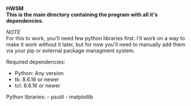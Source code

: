 **HWSM**
<br>
**This is the main directory containing the program with all it's dependencies.**

*NOTE*
<br>
For this to work, you'll need few python libraries first. I'll work on a way to make it work without it later, but for now you'll need to manually add them via your pip or external package managment system.

Required dependencies:
  - Python: Any version
  - tk: 8.6.16 or newer
  - tcl: 8.6.16 or newer
    <br>
    
  Python libraries:
    - psutil
    - matplotlib
    
    
    
